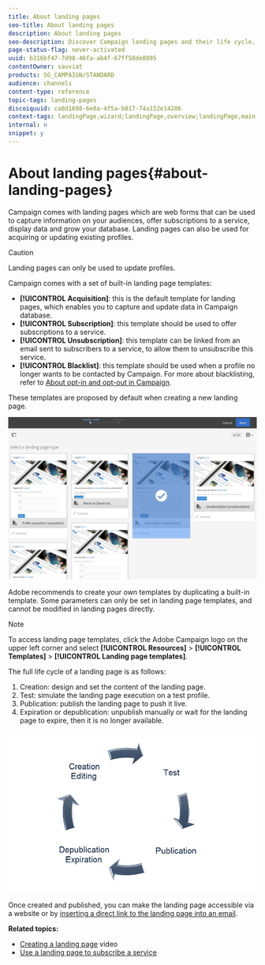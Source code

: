 ```yaml
---
title: About landing pages
seo-title: About landing pages
description: About landing pages
seo-description: Discover Campaign landing pages and their life cycle.
page-status-flag: never-activated
uuid: b316bf47-7d98-46fa-ab4f-67ff50de8095
contentOwner: sauviat
products: SG_CAMPAIGN/STANDARD
audience: channels
content-type: reference
topic-tags: landing-pages
discoiquuid: ca8d1698-6e8a-4f5a-b017-74a152e14286
context-tags: landingPage,wizard;landingPage,overview;landingPage,main
internal: n
snippet: y
---
```


# About landing pages{#about-landing-pages}

Campaign comes with landing pages which are web forms that can be used to capture information on your audiences, offer subscriptions to a service, display data and grow your database. Landing pages can also be used for acquiring or updating existing profiles.

>[!CAUTION]
>
>Landing pages can only be used to update profiles.

Campaign comes with a set of built-in landing page templates:

* **[!UICONTROL Acquisition]**: this is the default template for landing pages, which enables you to capture and update data in Campaign database.
* **[!UICONTROL Subscription]**: this template should be used to offer subscriptions to a service.
* **[!UICONTROL Unsubscription]**: this template can be linked from an email sent to subscribers to a service, to allow them to unsubscribe this service.
* **[!UICONTROL Blacklist]**: this template should be used when a profile no longer wants to be contacted by Campaign. For more about blacklisting, refer to [About opt-in and opt-out in Campaign](../../audiences/using/about-opt-in-and-opt-out-in-campaign.md).

These templates are proposed by default when creating a new landing page.

![](assets/lp_creation_1.png)

Adobe recommends to create your own templates by duplicating a built-in template. Some parameters can only be set in landing page templates, and cannot be modified in landing pages directly.

>[!NOTE]
>
>To access landing page templates, click the Adobe Campaign logo on the upper left corner and select **[!UICONTROL Resources]** > **[!UICONTROL Templates]** > **[!UICONTROL Landing page templates]**.

The full life cycle of a landing page is as follows:

1. Creation: design and set the content of the landing page.
1. Test: simulate the landing page execution on a test profile.
1. Publication: publish the landing page to push it live.
1. Expiration or depublication: unpublish manually or wait for the landing page to expire, then it is no longer available.

![](assets/lp_livecycle.png)

Once created and published, you can make the landing page accessible via a website or by [inserting a direct link to the landing page into an email](../../designing/using/inserting-a-link.md).

**Related topics:**

* [Creating a landing page](https://helpx.adobe.com/campaign/kt/acs/using/acs-create-edit-landing-page-feature-video-use.html) video
* [Use a landing page to subscribe a service](../../audiences/using/creating-a-service.md)


